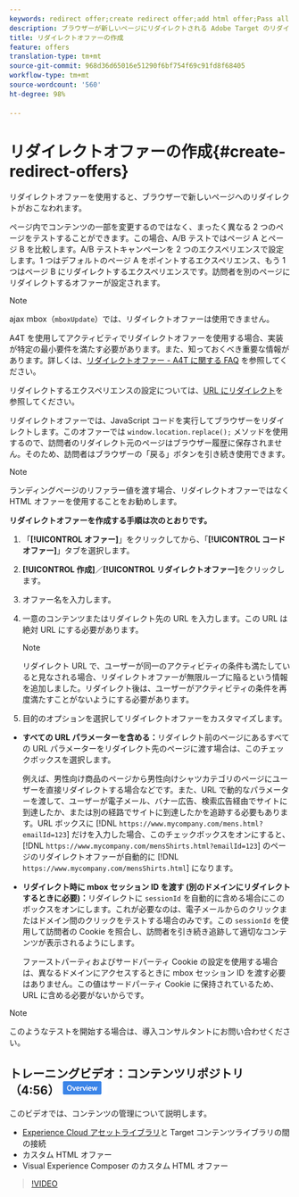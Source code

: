 ```yaml
---
keywords: redirect offer;create redirect offer;add html offer;Pass all URL parameters in redirect;Pass mboxSessionId in redirect (only needed when the redirect is going to a different domain)
description: ブラウザーが新しいページにリダイレクトされる Adobe Target のリダイレクトオファーについて説明します。
title: リダイレクトオファーの作成
feature: offers
translation-type: tm+mt
source-git-commit: 968d36d65016e51290f6bf754f69c91fd8f68405
workflow-type: tm+mt
source-wordcount: '560'
ht-degree: 98%

---
```



# リダイレクトオファーの作成{#create-redirect-offers}

リダイレクトオファーを使用すると、ブラウザーで新しいページへのリダイレクトがおこなわれます。

ページ内でコンテンツの一部を変更するのではなく、まったく異なる 2 つのページをテストすることができます。この場合、A/B テストではページ A とページ B を比較します。A/B テストキャンペーンを 2 つのエクスペリエンスで設定します。1 つはデフォルトのページ A をポイントするエクスペリエンス、もう 1 つはページ B にリダイレクトするエクスペリエンスです。訪問者を別のページにリダイレクトするオファーが設定されます。

>[!NOTE]
>
>ajax mbox（`mboxUpdate`）では、リダイレクトオファーは使用できません。
>
>A4T を使用してアクティビティでリダイレクトオファーを使用する場合、実装が特定の最小要件を満たす必要があります。また、知っておくべき重要な情報があります。詳しくは、[リダイレクトオファー - A4T に関する FAQ](/help/c-integrating-target-with-mac/a4t/r-a4t-faq/a4t-faq-redirect-offers.md#concept_21BF213F10E1414A9DCD4A98AF207905) を参照してください。

リダイレクトするエクスペリエンスの設定については、[URL にリダイレクト](/help/c-experiences/c-visual-experience-composer/redirect-offer.md#task_9578678D42784F5EB9638F8AC8C911FA)を参照してください。

リダイレクトオファーでは、JavaScript コードを実行してブラウザーをリダイレクトします。このオファーでは `window.location.replace();` メソッドを使用するので、訪問者のリダイレクト元のページはブラウザー履歴に保存されません。そのため、訪問者はブラウザーの「戻る」ボタンを引き続き使用できます。

>[!NOTE]
>
>ランディングページのリファラー値を渡す場合、リダイレクトオファーではなく HTML オファーを使用することをお勧めします。

**リダイレクトオファーを作成する手順は次のとおりです。**

1. 「**[!UICONTROL オファー]**」をクリックしてから、「**[!UICONTROL コードオファー]**」タブを選択します。
1. **[!UICONTROL 作成]**／**[!UICONTROL リダイレクトオファー]**&#x200B;をクリックします。
1. オファー名を入力します。
1. 一意のコンテンツまたはリダイレクト先の URL を入力します。この URL は絶対 URL にする必要があります。

   >[!NOTE]
   >
   >リダイレクト URL で、ユーザーが同一のアクティビティの条件も満たしていると見なされる場合、リダイレクトオファーが無限ループに陥るという情報を追加しました。リダイレクト後は、ユーザーがアクティビティの条件を再度満たすことがないようにする必要があります。

1. 目的のオプションを選択してリダイレクトオファーをカスタマイズします。

* **すべての URL パラメーターを含める：**&#x200B;リダイレクト前のページにあるすべての URL パラメーターをリダイレクト先のページに渡す場合は、このチェックボックスを選択します。

   例えば、男性向け商品のページから男性向けシャツカテゴリのページにユーザーを直接リダイレクトする場合などです。また、URL で動的なパラメーターを渡して、ユーザーが電子メール、バナー広告、検索広告経由でサイトに到達したか、または別の経路でサイトに到達したかを追跡する必要もあります。URL ボックスに [!DNL `https://www.mycompany.com/mens.html?emailId=123`] だけを入力した場合、このチェックボックスをオンにすると、[!DNL `https://www.mycompany.com/mensShirts.html?emailId=123`] のページのリダイレクトオファーが自動的に [!DNL `https://www.mycompany.com/mensShirts.html`] になります。

* **リダイレクト時に mbox セッション ID を渡す (別のドメインにリダイレクトするときに必要)：**&#x200B;リダイレクトに `sessionId` を自動的に含める場合にこのボックスをオンにします。これが必要なのは、電子メールからのクリックまたはドメイン間のクリックをテストする場合のみです。この `sessionId` を使用して訪問者の Cookie を照合し、訪問者を引き続き追跡して適切なコンテンツが表示されるようにします。

   ファーストパーティおよびサードパーティ Cookie の設定を使用する場合は、異なるドメインにアクセスするときに mbox セッション ID を渡す必要はありません。この値はサードパーティ Cookie に保持されているため、URL に含める必要がないからです。

>[!NOTE]
>
>このようなテストを開始する場合は、導入コンサルタントにお問い合わせください。

## トレーニングビデオ：コンテンツリポジトリ（4:56）  ![概要バッジ](/help/assets/overview.png)

このビデオでは、コンテンツの管理について説明します。

* [Experience Cloud アセットライブラリ](https://experienceleague.adobe.com/docs/core-services/interface/assets/creative-cloud.html)と Target コンテンツライブラリの間の接続
* カスタム HTML オファー
* Visual Experience Composer のカスタム HTML オファー

>[!VIDEO](https://video.tv.adobe.com/v/17387)
